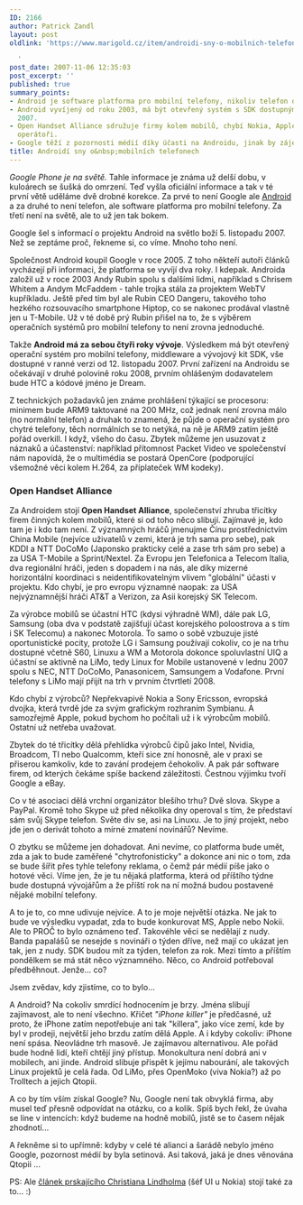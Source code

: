 ```yaml
---
ID: 2166
author: Patrick Zandl
layout: post
oldlink: 'https://www.marigold.cz/item/androidi-sny-o-mobilnich-telefonech

  '
post_date: 2007-11-06 12:35:03
post_excerpt: ''
published: true
summary_points:
- Android je software platforma pro mobilní telefony, nikoliv telefon od Google.
- Android vyvíjený od roku 2003, má být otevřený systém s SDK dostupným 12. listopadu
  2007.
- Open Handset Alliance sdružuje firmy kolem mobilů, chybí Nokia, Apple a někteří
  operátoři.
- Google těží z pozornosti médií díky účasti na Androidu, jinak by zájem byl minimální.
title: Androidí sny o&nbsp;mobilních telefonech
---
```


<em>Google Phone je na světě.</em> Tahle informace je známa už delší dobu, v kuloárech se šušká do omrzení. Teď vyšla oficiální informace a tak v té první větě uděláme dvě drobné korekce. Za prvé to není Google ale <a href="http://www.android.com">Android</a> a za druhé to není telefon, ale software platforma pro mobilní telefony.  Za třetí není na světě, ale to už jen tak bokem. 

Google šel s informací o projektu Android na světlo boží 5. listopadu 2007. Než se zeptáme proč, řekneme si, co víme. Mnoho toho není. 

Společnost Android koupil Google v roce 2005. Z toho někteří autoři článků vycházejí při informaci, že platforma se vyvíjí dva roky. I kdepak. Androida založil už v roce 2003 Andy Rubin spolu s dalšími lidmi, například s Chrisem Whitem a Andym McFaddem - tahle trojka stála za projektem WebTV kupříkladu. Ještě před tím byl ale Rubin CEO Dangeru, takového toho hezkého rozsouvacího smartphone Hiptop, co se nakonec prodával vlastně jen u T-Mobile. Už v té době prý Rubin přišel na to, že s výběrem operačních systémů pro mobilní telefony to není zrovna jednoduché. 

Takže <strong>Android má za sebou čtyři roky vývoje</strong>. Výsledkem má být otevřený operační systém pro mobilní telefony, middleware a vývojový kit SDK, vše dostupné v ranné verzi od 12. listopadu 2007. První zařízení na Androidu se očekávají v druhé polovině roku 2008, prvním ohlášeným dodavatelem bude HTC a kódové jméno je Dream. 
<!--more-->

Z technických požadavků jen známe prohlášení týkající se procesoru: minimem bude ARM9 taktované na 200 MHz, což jednak není zrovna málo (no normální telefon) a druhak to znamená, že půjde o operační systém pro chytré telefony, těch normálních se to netýká, na ně je ARM9 zatím ještě pořád overkill. I když, všeho do času. Zbytek můžeme jen usuzovat z náznaků a účastenství: například přítomnost Packet Video ve společenství nám napovídá, že o multimédia se postará OpenCore (podporující všemožné věci kolem H.264, za příplateček WM kodeky).

<h3>Open Handset Alliance</h3>

Za Androidem stojí <strong>Open Handset Alliance</strong>, společenství zhruba třicítky firem činných kolem mobilů, které si od toho něco slibují. Zajímavé je, kdo tam je i kdo tam není. Z významných hráčů jmenujme Čínu prostřednictvím China Mobile (nejvíce uživatelů v zemi, která je trh sama pro sebe), pak KDDI a NTT DoCoMo (Japonsko prakticky celé a zase trh sám pro sebe) a za USA T-Mobile a Sprint/Nextel. Za Evropu jen Telefonica a Telecom Italia, dva regionální hráči, jeden s dopadem i na nás, ale díky mizerné horizontální koordinaci s neidentifikovatelným vlivem "globální" účasti v projektu. Kdo chybí, je pro evropu významné naopak: za USA nejvýznamnější hráči AT&T a Verizon, za Asii korejský SK Telecom. 

<!--adsense-->

Za výrobce mobilů se účastní HTC (kdysi výhradně WM), dále pak LG, Samsung (oba dva v podstatě zajišťují účast korejského poloostrova a s tím i SK Telecomu) a nakonec Motorola. To samo o sobě vzbuzuje jisté oportunistické pocity, protože LG i Samsung používají cokoliv, co je na trhu dostupné včetně S60, Linuxu a WM a Motorola dokonce spoluvlastní UIQ a účastní se aktivně na LiMo, tedy Linux for Mobile ustanovené v lednu 2007 spolu s NEC, NTT DoCoMo, Panasonicem, Samsungem a Vodafone. První telefony s LiMo mají přijít na trh v prvním čtvrtletí 2008.

Kdo chybí z výrobců? Nepřekvapivě Nokia a Sony Ericsson, evropská dvojka, která tvrdě jde za svým grafickým rozhraním Symbianu. A samozřejmě Apple, pokud bychom ho počítali už i k výrobcům mobilů. Ostatní už netřeba uvažovat. 

Zbytek do té třicítky dělá přehlídka výrobců čipů jako Intel, Nvidia, Broadcom, TI nebo Qualcomm, kteří sice zní honosně, ale v praxi se přiserou kamkoliv, kde to zavání prodejem čehokoliv. A pak pár software firem, od kterých čekáme  spíše backend záležitosti. Čestnou výjimku tvoří Google a eBay. 

Co v té asociaci dělá vrchní organizátor blešího trhu? Dvě slova. Skype a PayPal. Kromě toho Skype už před několika dny operoval s tím, že představí sám svůj Skype telefon. Světe div se, asi na Linuxu. Je to jiný projekt, nebo jde jen o derivát tohoto a mírné zmatení novinářů? Nevíme. 

O zbytku se můžeme jen dohadovat. Ani nevíme, co platforma bude umět, zda a jak to bude zaměřené "chytrofonisticky" a dokonce ani nic o tom, zda se bude šířit přes tyhle telefony reklama, o čemž pár médií píše jako o hotové věci. Víme jen, že je tu nějaká platforma, která od příštího týdne bude dostupná vývojářům a že příští rok na ní možná budou postavené nějaké mobilní telefony. 

A to je to, co mne udivuje nejvíce. A to je moje největší otázka. Ne jak to bude ve výsledku vypadat, zda to bude konkurovat MS, Apple nebo Nokii. Ale to PROČ to bylo oznámeno teď. Takovéhle věci se nedělají z nudy. Banda papalášů se nesejde s novináři o týden dříve, než mají co ukázat jen tak, jen z nudy. SDK budou mít za týden, telefon za rok. Mezi tímto a příštím pondělkem se má stát něco významného. Něco, co Android potřeboval předběhnout. Jenže... co?

Jsem zvědav, kdy zjistíme, co to bylo... 

A Android? Na cokoliv smrdící hodnocením je brzy. Jména slibují zajímavost, ale to není všechno. Křičet <em>"iPhone killer"</em> je předčasné, už proto, že iPhone zatím nepotřebuje ani tak "killera", jako více zemí, kde by byl v prodeji, největší jeho brzdu zatím dělá Apple. A i kdyby cokoliv: iPhone není spása. Neovládne trh masově. Je zajímavou alternativou. Ale pořád bude hodně lidí, kteří chtějí jiný přístup. Monokultura není dobrá ani v mobilech, ani jinde. Android slibuje přispět k jejímu nabourání, ale takových Linux projektů je celá řada. Od LiMo, přes OpenMoko (viva Nokia?) až po Trolltech a jejich Qtopii.  

A co by tím vším získal Google? Nu, Google není tak obvyklá firma, aby musel teď přesně odpovídat na otázku, co a kolik. Spíš bych řekl, že úvaha se line v intencích: když budeme na hodně mobilů, jistě se to časem nějak zhodnotí...

A řekněme si to upřímně: kdyby v celé té alianci a šarádě nebylo jméno Google, pozornost médií by byla setinová. Asi taková, jaká je dnes věnována Qtopii ... 

PS: Ale <a href="http://www.christianlindholm.com/christianlindholm/2007/11/do-androids-dre.html">článek prskajícího Christiana Lindholma</a> (šéf UI u Nokia) stojí také za to... :)
